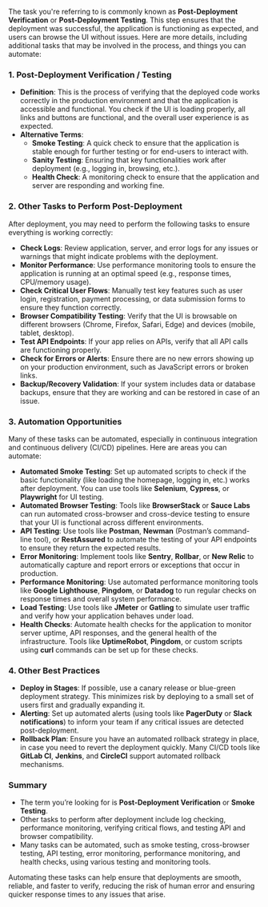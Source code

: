 The task you're referring to is commonly known as **Post-Deployment Verification** or **Post-Deployment Testing**. This step ensures that the deployment was successful, the application is functioning as expected, and users can browse the UI without issues. Here are more details, including additional tasks that may be involved in the process, and things you can automate:

### 1. **Post-Deployment Verification / Testing**

- **Definition**: This is the process of verifying that the deployed code works correctly in the production environment and that the application is accessible and functional. You check if the UI is loading properly, all links and buttons are functional, and the overall user experience is as expected.
- **Alternative Terms**:
  - **Smoke Testing**: A quick check to ensure that the application is stable enough for further testing or for end-users to interact with.
  - **Sanity Testing**: Ensuring that key functionalities work after deployment (e.g., logging in, browsing, etc.).
  - **Health Check**: A monitoring check to ensure that the application and server are responding and working fine.

### 2. **Other Tasks to Perform Post-Deployment**

After deployment, you may need to perform the following tasks to ensure everything is working correctly:

- **Check Logs**: Review application, server, and error logs for any issues or warnings that might indicate problems with the deployment.
- **Monitor Performance**: Use performance monitoring tools to ensure the application is running at an optimal speed (e.g., response times, CPU/memory usage).
- **Check Critical User Flows**: Manually test key features such as user login, registration, payment processing, or data submission forms to ensure they function correctly.
- **Browser Compatibility Testing**: Verify that the UI is browsable on different browsers (Chrome, Firefox, Safari, Edge) and devices (mobile, tablet, desktop).
- **Test API Endpoints**: If your app relies on APIs, verify that all API calls are functioning properly.
- **Check for Errors or Alerts**: Ensure there are no new errors showing up on your production environment, such as JavaScript errors or broken links.
- **Backup/Recovery Validation**: If your system includes data or database backups, ensure that they are working and can be restored in case of an issue.

### 3. **Automation Opportunities**

Many of these tasks can be automated, especially in continuous integration and continuous delivery (CI/CD) pipelines. Here are areas you can automate:

- **Automated Smoke Testing**: Set up automated scripts to check if the basic functionality (like loading the homepage, logging in, etc.) works after deployment. You can use tools like **Selenium**, **Cypress**, or **Playwright** for UI testing.
- **Automated Browser Testing**: Tools like **BrowserStack** or **Sauce Labs** can run automated cross-browser and cross-device testing to ensure that your UI is functional across different environments.
- **API Testing**: Use tools like **Postman**, **Newman** (Postman’s command-line tool), or **RestAssured** to automate the testing of your API endpoints to ensure they return the expected results.
- **Error Monitoring**: Implement tools like **Sentry**, **Rollbar**, or **New Relic** to automatically capture and report errors or exceptions that occur in production.
- **Performance Monitoring**: Use automated performance monitoring tools like **Google Lighthouse**, **Pingdom**, or **Datadog** to run regular checks on response times and overall system performance.
- **Load Testing**: Use tools like **JMeter** or **Gatling** to simulate user traffic and verify how your application behaves under load.
- **Health Checks**: Automate health checks for the application to monitor server uptime, API responses, and the general health of the infrastructure. Tools like **UptimeRobot**, **Pingdom**, or custom scripts using **curl** commands can be set up for these checks.

### 4. **Other Best Practices**

- **Deploy in Stages**: If possible, use a canary release or blue-green deployment strategy. This minimizes risk by deploying to a small set of users first and gradually expanding it.
- **Alerting**: Set up automated alerts (using tools like **PagerDuty** or **Slack notifications**) to inform your team if any critical issues are detected post-deployment.
- **Rollback Plan**: Ensure you have an automated rollback strategy in place, in case you need to revert the deployment quickly. Many CI/CD tools like **GitLab CI**, **Jenkins**, and **CircleCI** support automated rollback mechanisms.

### Summary

- The term you’re looking for is **Post-Deployment Verification** or **Smoke Testing**.
- Other tasks to perform after deployment include log checking, performance monitoring, verifying critical flows, and testing API and browser compatibility.
- Many tasks can be automated, such as smoke testing, cross-browser testing, API testing, error monitoring, performance monitoring, and health checks, using various testing and monitoring tools.

Automating these tasks can help ensure that deployments are smooth, reliable, and faster to verify, reducing the risk of human error and ensuring quicker response times to any issues that arise.
